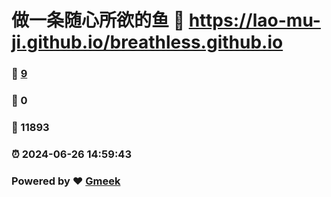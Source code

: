 # 做一条随心所欲的鱼 :link: https://lao-mu-ji.github.io/breathless.github.io 
### :page_facing_up: [9](https://lao-mu-ji.github.io/breathless.github.io/tag.html) 
### :speech_balloon: 0 
### :hibiscus: 11893 
### :alarm_clock: 2024-06-26 14:59:43 
### Powered by :heart: [Gmeek](https://github.com/Meekdai/Gmeek)
